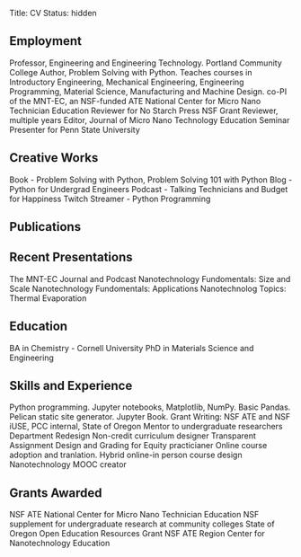 Title: CV
Status: hidden

## Employment

Professor, Engineering and Engineering Technology. Portland Community College
Author, Problem Solving with Python. Teaches courses in Introductory Engineering, Mechanical Engineering, Engineering Programming, Material Science, Manufacturing and Machine Design. 
co-PI of the MNT-EC, an NSF-funded ATE National Center for Micro Nano Technician Education
Reviewer for No Starch Press
NSF Grant Reviewer, multiple years
Editor, Journal of Micro Nano Technology Education
Seminar Presenter for Penn State University

## Creative Works

Book - Problem Solving with Python, Problem Solving 101 with Python
Blog - Python for Undergrad Engineers
Podcast - Talking Technicians and Budget for Happiness
Twitch Streamer - Python Programming

## Publications

## Recent Presentations

The MNT-EC Journal and Podcast
Nanotechnology Fundomentals: Size and Scale
Nanotechnology Fundomentals: Applications
Nanotechnolog Topics: Thermal Evaporation

## Education

BA in Chemistry - Cornell University
PhD in Materials Science and Engineering

## Skills and Experience

Python programming. Jupyter notebooks, Matplotlib, NumPy. Basic Pandas. Pelican static site generator. Jupyter Book.
Grant Writing: NSF ATE and NSF iUSE, PCC internal, State of Oregon
Mentor to undergraduate researchers
Department Redesign
Non-credit curriculum designer
Transparent Assignment Design and Grading for Equity practicianer
Online course adoption and tranlation. Hybrid online-in person course design
Nanotechnology MOOC creator

## Grants Awarded

NSF ATE National Center for Micro Nano Technician Education
NSF supplement for undergraduate research at community colleges
State of Oregon Open Education Resources Grant
NSF ATE Region Center for Nanotechnology Education

